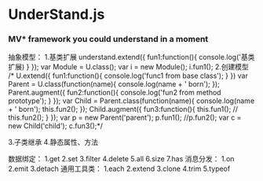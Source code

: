 # UnderStand.js
### MV* framework you could understand in a moment

抽象模型：
1.基类扩展
    understand.extend({
        fun1:function(){
            console.log('基类扩展)
        }
    });
    var Module = U.class();
    var i = new Module();
    i.fun1();
2.创建模型
    /*
    U.extend({
        fun1:function(){
            console.log('func1 from base class');
        }
    })
    var Parent = U.class(function(name){
        console.log(name + ' born');
    });
    Parent.augment({
        fun2:function(){
            console.log('fun2 from method prototype');
        }
    });
    var Child = Parent.class(function(name){
        console.log(name + ' born');
        this.fun2();
    });
    Child.augment({
        fun3:function(){
            this.fun1();
           // this.fun2();
        }
    });
    var p = new Parent('parent');
    p.fun1();
    //p.fun2();
    var c = new Child('child');
    c.fun3();*/
 
3.子类继承
4.静态属性、方法

数据绑定：
1.get
2.set
3.filter
4.delete
5.all
6.size
7.has
消息分发：
1.on
2.emit
3.detach
通用工具类：
1.each
2.extend
3.clone
4.trim
5.typeof
